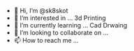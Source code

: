 - 👋 Hi, I’m @sk8skot
- 👀 I’m interested in ... 3d Printing
- 🌱 I’m currently learning ... Cad Drwaing
- 💞️ I’m looking to collaborate on ...
- 📫 How to reach me ...

<!---
sk8skot/sk8skot is a ✨ special ✨ repository because its `README.md` (this file) appears on your GitHub profile.
You can click the Preview link to take a look at your changes.
--->
